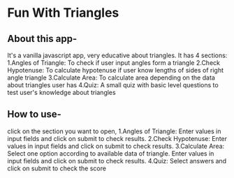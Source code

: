 # Fun With Triangles
## About this app-
It's a vanilla javascript app, very educative about triangles.
It has 4 sections:
1.Angles of Triangle: To check if user input angles form a triangle
2.Check Hypotenuse: To calculate hypotenuse if user know lengths of sides of right angle triangle
3.Calculate Area: To calculate area depending on the data about triangles user has
4.Quiz: A small quiz with basic level questions to test user's knowledge about triangles
## How to use-
click on the section you want to open,
1.Angles of Triangle: Enter values in input fields and click on submit to check results.
2.Check Hypotenuse: Enter values in input fields and click on submit to check results.
3.Calculate Area: Select one option according to available data of triangle. Enter values in input fields and click on submit to check results.
4.Quiz: Select answers and click on submit to check the score

